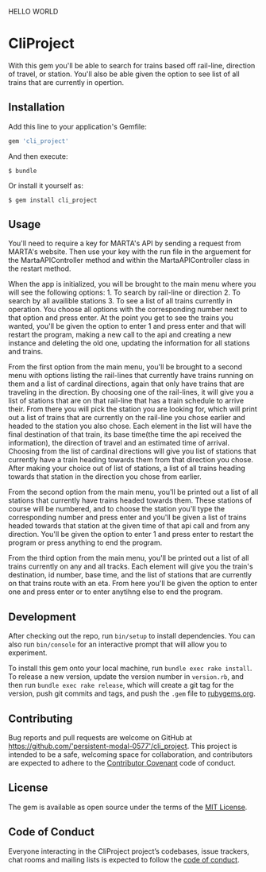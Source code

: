 HELLO WORLD
# CliProject

With this gem you'll be able to search for trains based off rail-line, direction of travel, or station. You'll also be able given the option to see list of all trains that are currently in opertion.

## Installation

Add this line to your application's Gemfile:

```ruby
gem 'cli_project'
```

And then execute:

    $ bundle

Or install it yourself as:

    $ gem install cli_project

## Usage

You'll need to require a key for MARTA's API by sending a request from MARTA's website. Then use your key with the run file in the arguement for the MartaAPIController method and within the MartaAPIController class in the restart method.

When the app is initialized, you will be brought to the main menu where you will see the following options: 1. To search by rail-line or direction 2. To search by all availible stations 3. To see a list of all trains currently in operation. You choose all options with the corresponding number next to that option and press enter. At the point you get to see the trains you wanted, you'll be given the option to enter 1 and press enter and that will restart the program, making a new call to the api and creating a new instance and deleting the old one, updating the information for all stations and trains.

From the first option from the main menu, you'll be brought to a second menu with options listing the rail-lines that currently have trains running on them and a list of cardinal directions, again that only have trains that are traveling in the direction. By choosing one of the rail-lines, it will give you a list of stations that are on that rail-line that has a train schedule to arrive their. From there you will pick the station you are looking for, which will print out a list of trains that are currently on the rail-line you chose earlier and headed to the station you also chose. Each element in the list will have the final destination of that train, its base time(the time the api received the information), the direction of travel and an estimated time of arrival.
Choosing from the list of cardinal directions will give you list of stations that currently have a train heading towards them from that direction you chose. After making your choice out of list of stations, a list of all trains heading towards that station in the direction you chose from earlier.

From the second option from the main menu, you'll be printed out a list of all stations that currently have trains headed towards them. These stations of course will be numbered, and to choose the station you'll type the corresponding number and press enter and you'll be given a list of trains headed towards that station at the given time of that api call and from any direction. You'll be given the option to enter 1 and press enter to restart the program or press anything to end the program.

From the third option from the main menu, you'll be printed out a list of all trains currently on any and all tracks. Each element will give you the train's destination, id number, base time, and the list of stations that are currently on that trains route with an eta. From here you'll be given the option to enter one and press enter or to enter anytihng else to end the program.



## Development

After checking out the repo, run `bin/setup` to install dependencies. You can also run `bin/console` for an interactive prompt that will allow you to experiment.

To install this gem onto your local machine, run `bundle exec rake install`. To release a new version, update the version number in `version.rb`, and then run `bundle exec rake release`, which will create a git tag for the version, push git commits and tags, and push the `.gem` file to [rubygems.org](https://rubygems.org).

## Contributing

Bug reports and pull requests are welcome on GitHub at https://github.com/'persistent-modal-0577'/cli_project. This project is intended to be a safe, welcoming space for collaboration, and contributors are expected to adhere to the [Contributor Covenant](http://contributor-covenant.org) code of conduct.

## License

The gem is available as open source under the terms of the [MIT License](https://opensource.org/licenses/MIT).

## Code of Conduct

Everyone interacting in the CliProject project’s codebases, issue trackers, chat rooms and mailing lists is expected to follow the [code of conduct](https://github.com/'persistent-modal-0577'/cli_project/blob/master/CODE_OF_CONDUCT.md).
